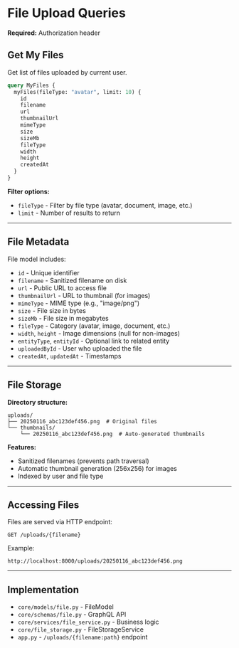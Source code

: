 # File Upload Queries

**Required:** Authorization header

## Get My Files

Get list of files uploaded by current user.

```graphql
query MyFiles {
  myFiles(fileType: "avatar", limit: 10) {
    id
    filename
    url
    thumbnailUrl
    mimeType
    size
    sizeMb
    fileType
    width
    height
    createdAt
  }
}
```

**Filter options:**
- `fileType` - Filter by file type (avatar, document, image, etc.)
- `limit` - Number of results to return

---

## File Metadata

File model includes:
- `id` - Unique identifier
- `filename` - Sanitized filename on disk
- `url` - Public URL to access file
- `thumbnailUrl` - URL to thumbnail (for images)
- `mimeType` - MIME type (e.g., "image/png")
- `size` - File size in bytes
- `sizeMb` - File size in megabytes
- `fileType` - Category (avatar, image, document, etc.)
- `width`, `height` - Image dimensions (null for non-images)
- `entityType`, `entityId` - Optional link to related entity
- `uploadedById` - User who uploaded the file
- `createdAt`, `updatedAt` - Timestamps

---

## File Storage

**Directory structure:**
```
uploads/
├── 20250116_abc123def456.png  # Original files
└── thumbnails/
    └── 20250116_abc123def456.png  # Auto-generated thumbnails
```

**Features:**
- Sanitized filenames (prevents path traversal)
- Automatic thumbnail generation (256x256) for images
- Indexed by user and file type

---

## Accessing Files

Files are served via HTTP endpoint:
```
GET /uploads/{filename}
```

Example:
```
http://localhost:8000/uploads/20250116_abc123def456.png
```

---

## Implementation

- `core/models/file.py` - FileModel
- `core/schemas/file.py` - GraphQL API
- `core/services/file_service.py` - Business logic
- `core/file_storage.py` - FileStorageService
- `app.py` - `/uploads/{filename:path}` endpoint
